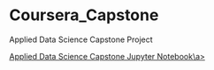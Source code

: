 # Coursera_Capstone
Applied Data Science Capstone Project

<a href="https://gist.github.com/cec6da964ce2754341bf12f9f92fd457">Applied Data Science Capstone Jupyter Notebook\a>

